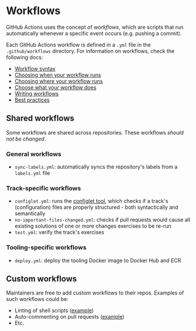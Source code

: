 # Workflows

GitHub Actions uses the concept of _workflows_, which are scripts that run automatically whenever a specific event occurs (e.g. pushing a commit).

Each GitHub Actions workflow is defined in a `.yml` file in the `.github/workflows` directory.
For information on workflows, check the following docs:

- [Workflow syntax](https://docs.github.com/en/actions/writing-workflows/workflow-syntax-for-github-actions)
- [Choosing when your workflow runs](https://docs.github.com/en/actions/writing-workflows/choosing-when-your-workflow-runs/triggering-a-workflow)
- [Choosing where your workflow runs](https://docs.github.com/en/actions/writing-workflows/choosing-where-your-workflow-runs)
- [Choose what your workflow does](https://docs.github.com/en/actions/writing-workflows/choosing-what-your-workflow-does)
- [Writing workflows](https://docs.github.com/en/actions/writing-workflows)
- [Best practices](/docs/building/github/gha-best-practices)

## Shared workflows

Some workflows are shared across repositories.
These workflows _should not be changed_.

### General workflows

- `sync-labels.yml`: automatically syncs the repository's labels from a `labels.yml` file

### Track-specific workflows

- `configlet.yml`: runs the [configlet tool](/docs/building/configlet), which checks if a track's (configuration) files are properly structured - both syntactically and semantically
- `no-important-files-changed.yml`: checks if pull requests would cause all existing solutions of one or more changes exercises to be re-run
- `test.yml`: verify the track's exercises

### Tooling-specific workflows

- `deploy.yml`: deploy the tooling Docker image to Docker Hub and ECR

## Custom workflows

Maintainers are free to add custom workflows to their repos.
Examples of such workflows could be:

- Linting of shell scripts ([example](https://github.com/exercism/configlet/blob/3baa09608c8ac327315c887608c13a68ae8ac359/.github/workflows/shellcheck.yml))
- Auto-commenting on pull requests ([example](https://github.com/exercism/elixir/blob/b737f80cc93fcfdec6c53acb7361819834782470/.github/workflows/pr-comment.yml))
- Etc.
